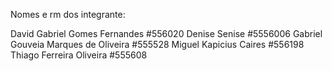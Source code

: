Nomes e rm dos integrante:

David Gabriel Gomes Fernandes #556020
Denise Senise  #5556006
Gabriel Gouveia Marques de Oliveira #555528
Miguel Kapicius Caires #556198
Thiago Ferreira Oliveira #555608

